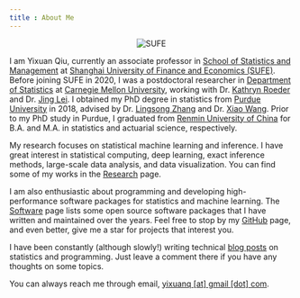 ```yaml
---
title : About Me
---
```


<div align="center">
  <img src="/images/sufe.jpg" alt="SUFE" />
</div>

I am Yixuan Qiu, currently an associate professor in
[School of Statistics and Management](https://ssm.sufe.edu.cn/) at
[Shanghai University of Finance and Economics (SUFE)](https://english.sufe.edu.cn/).
Before joining SUFE in 2020, I was a postdoctoral researcher in
[Department of Statistics](http://www.stat.cmu.edu/) at [Carnegie Mellon University](https://www.cmu.edu/),
working with Dr. [Kathryn Roeder](http://www.stat.cmu.edu/~roeder/index.html) and
Dr. [Jing Lei](http://www.stat.cmu.edu/~jinglei/). I obtained my PhD degree in statistics
from [Purdue University](http://www.stat.purdue.edu/) in 2018, advised by
Dr. [Lingsong Zhang](https://www.stat.purdue.edu/~lingsong/) and
Dr. [Xiao Wang](https://www.stat.purdue.edu/~wangxiao/).
Prior to my PhD study in Purdue, I graduated from [Renmin University of China](https://www.ruc.edu.cn/en)
for B.A. and M.A. in statistics and actuarial science, respectively.

My research focuses on statistical machine learning and inference. I have great interest
in statistical computing, deep learning, exact inference methods, large-scale data analysis, and data visualization.
You can find some of my works in the [Research](/research/) page.

I am also enthusiastic about programming and developing high-performance software packages
for statistics and machine learning. The [Software](/software/) page
lists some open source software packages that I have written and maintained over the years.
Feel free to stop by my [GitHub](https://github.com/yixuan/) page, and even better, give me a
star for projects that interest you.

I have been constantly (although slowly!) writing technical [blog posts](/blogs/) on statistics and programming.
Just leave a comment there if you have any thoughts on some topics.

You can always reach me through email, [yixuanq [at] gmail [dot] com](#).

